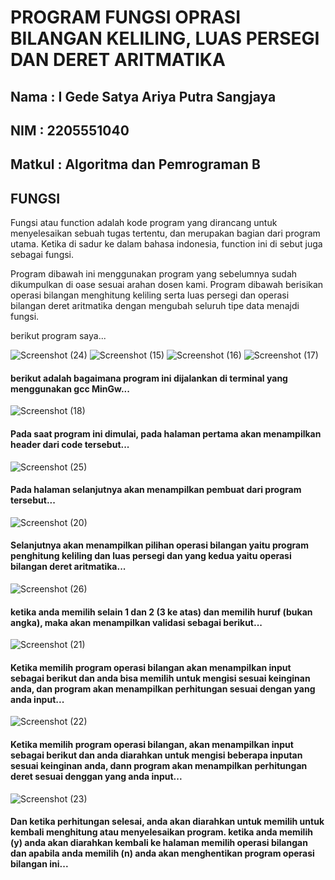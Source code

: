 # PROGRAM FUNGSI OPRASI BILANGAN KELILING, LUAS PERSEGI DAN DERET ARITMATIKA
## Nama   : I Gede Satya Ariya Putra Sangjaya
## NIM    : 2205551040
## Matkul : Algoritma dan Pemrograman B
## FUNGSI
Fungsi atau function adalah kode program yang dirancang untuk menyelesaikan sebuah tugas tertentu, dan merupakan bagian dari program utama. Ketika di sadur ke dalam bahasa indonesia, function ini di sebut juga sebagai fungsi.

Program dibawah ini menggunakan program yang sebelumnya sudah dikumpulkan di oase sesuai arahan dosen kami.
Program dibawah berisikan operasi bilangan menghitung keliling serta luas persegi dan operasi bilangan deret aritmatika dengan mengubah seluruh tipe data menajdi fungsi.

berikut program saya...

![Screenshot (24)](https://user-images.githubusercontent.com/114044303/196040620-c7e8cb6b-a01d-41b0-930c-84e92e1f9e1f.png)
![Screenshot (15)](https://user-images.githubusercontent.com/114044303/196040440-244bc523-e425-47cf-aa82-ccce099c4e3d.png)
![Screenshot (16)](https://user-images.githubusercontent.com/114044303/196040447-d7661b4d-3bad-4607-ba21-6685be44ad4b.png)
![Screenshot (17)](https://user-images.githubusercontent.com/114044303/196040451-a2d1d3f6-26be-4399-bf57-cc198e20ac1c.png)
#### berikut adalah bagaimana program ini dijalankan di terminal yang menggunakan gcc MinGw...


![Screenshot (18)](https://user-images.githubusercontent.com/114044303/196040496-7cc786f1-9184-4cf4-a0df-0ae720816ded.png)
#### Pada saat program ini dimulai, pada halaman pertama akan menampilkan header dari code tersebut...


![Screenshot (25)](https://user-images.githubusercontent.com/114044303/196040692-a22c33c9-8c1d-491a-b81f-f3209755a5cc.png)
#### Pada halaman selanjutnya akan menampilkan pembuat dari program tersebut...


![Screenshot (20)](https://user-images.githubusercontent.com/114044303/196040719-08b52333-a424-4f44-b93b-134d5580136b.png)
#### Selanjutnya akan menampilkan pilihan operasi bilangan yaitu program penghitung keliling dan luas persegi dan yang kedua yaitu operasi bilangan deret aritmatika...


![Screenshot (26)](https://user-images.githubusercontent.com/114044303/196041016-b8fe5299-ba6d-47ff-afe2-6f2bb07884c1.png)
#### ketika anda memilih selain 1 dan 2 (3 ke atas) dan memilih huruf (bukan angka), maka akan menampilkan validasi sebagai berikut...

![Screenshot (21)](https://user-images.githubusercontent.com/114044303/196040919-5c519789-3d61-4b02-98db-9ea3abedcf10.png)
#### Ketika memilih program operasi bilangan  akan menampilkan input sebagai berikut dan anda bisa memilih untuk mengisi sesuai keinginan anda, dan program akan menampilkan perhitungan sesuai dengan yang anda input...

![Screenshot (22)](https://user-images.githubusercontent.com/114044303/196041214-aeb09518-2926-46c9-b719-6089b9117323.png)
#### Ketika memilih program operasi bilangan, akan menampilkan input sebagai berikut dan anda diarahkan untuk mengisi beberapa inputan sesuai keinginan anda, dann program akan menampilkan perhitungan deret sesuai denggan yang anda input...

![Screenshot (23)](https://user-images.githubusercontent.com/114044303/196041344-0f84318e-b187-4f30-a53c-69842ef04a99.png)
#### Dan ketika perhitungan selesai, anda akan diarahkan untuk memilih untuk kembali menghitung atau menyelesaikan program. ketika anda memilih (y) anda akan diarahkan kembali ke halaman memilih operasi bilangan dan apabila anda memilih (n) anda akan menghentikan program operasi bilangan ini...
